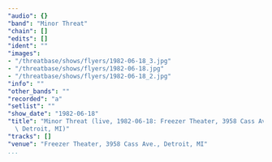 ```yaml
---
"audio": {}
"band": "Minor Threat"
"chain": []
"edits": []
"ident": ""
"images":
- "/threatbase/shows/flyers/1982-06-18_3.jpg"
- "/threatbase/shows/flyers/1982-06-18.jpg"
- "/threatbase/shows/flyers/1982-06-18_2.jpg"
"info": ""
"other_bands": ""
"recorded": "a"
"setlist": ""
"show_date": "1982-06-18"
"title": "Minor Threat (live, 1982-06-18: Freezer Theater, 3958 Cass Ave.,\
  \ Detroit, MI)"
"tracks": []
"venue": "Freezer Theater, 3958 Cass Ave., Detroit, MI"
...
```

